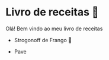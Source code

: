 # Livro de receitas :book:



Olá!  Bem vindo ao meu livro de receitas 

- Strogonoff de Frango :baby_chick:

- Pave

  

